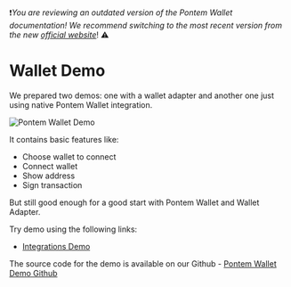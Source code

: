 :exclamation:_You are reviewing an outdated version of the Pontem Wallet documentation! We recommend switching to the most recent version from the new_ [_official website_](https://docs.pontemwallet.xyz/)! :warning:<br>

# Wallet Demo

We prepared two demos: one with a wallet adapter and another one just using native Pontem Wallet integration.

![Pontem Wallet Demo](/assets/demo.png "Pontem Wallet Demo")

It contains basic features like:

* Choose wallet to connect
* Connect wallet
* Show address
* Sign transaction

But still good enough for a good start with Pontem Wallet and Wallet Adapter.

Try demo using the following links:

* [Integrations Demo](https://pontem-network.github.io/pontem-wallet-demo/#/pontem-native)

The source code for the demo is available on our Github - [Pontem Wallet Demo Github](https://github.com/pontem-network/pontem-wallet-demo)
